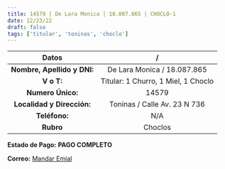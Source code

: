 ```yaml
---
title: 14579 | De Lara Monica | 18.087.865 | CHOCLO-1
date: 12/23/22
draft: false
tags: ['titular', 'toninas', 'choclo']
---
```


|          **Datos**          |                    /                    |
|:---------------------------:|:---------------------------------------:|
| **Nombre, Apellido y DNI:** |       De Lara Monica / 18.087.865       |
|          **V o T:**         | Titular: 1 Churro, 1 Miel, 1 Choclo |
|      **Numero Único:**      |                  14579                  |
|  **Localidad y Dirección:** |       Toninas / Calle Av. 23 N 736      |
|        **Teléfono:**        |                   N/A                   |
|          **Rubro**          |                 Choclos                 |

**Estado de Pago:** **PAGO COMPLETO**

**Correo:** [Mandar Emial](mailto:mon.c233@hotmail.com)
